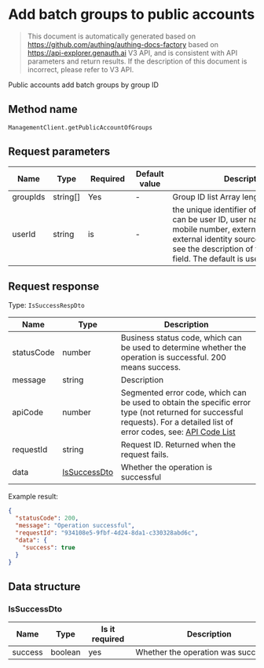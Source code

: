 # Add batch groups to public accounts

<!--
Warning⚠️:
Do not modify this document directly,
https://github.com/Authing/authing-docs-factory
Use this project to generate
-->

<LastUpdated />

> This document is automatically generated based on https://github.com/authing/authing-docs-factory based on https://api-explorer.genauth.ai V3 API, and is consistent with API parameters and return results. If the description of this document is incorrect, please refer to V3 API.

Public accounts add batch groups by group ID

## Method name

`ManagementClient.getPublicAccountOfGroups`

## Request parameters

| Name     | Type     | <div style="width:80px">Required</div> | <div style="width:60px">Default value</div> | <div style="width:300px">Description</div>                                                                                                                                                                                    | <div style="width:200px">Sample value</div>               |
| -------- | -------- | -------------------------------------- | ------------------------------------------- | ----------------------------------------------------------------------------------------------------------------------------------------------------------------------------------------------------------------------------- | --------------------------------------------------------- |
| groupIds | string[] | Yes                                    | -                                           | Group ID list Array length limit: 10.                                                                                                                                                                                         | `["60b49eb83fd80adb96f26e68","60b49eb83fd80adb96f26e68"]` |
| userId   | string   | is                                     | -                                           | the unique identifier of the user, which can be user ID, user name, email, mobile number, externalId, or ID in an external identity source. For details, see the description of the userIdType field. The default is user id. | `6229ffaxxxxxxxxcade3e3d9`                                |

## Request response

Type: `IsSuccessRespDto`

| Name       | Type                                     | Description                                                                                                                                                                                                                                                                                                                                       |
| ---------- | ---------------------------------------- | ------------------------------------------------------------------------------------------------------------------------------------------------------------------------------------------------------------------------------------------------------------------------------------------------------------------------------------------------- |
| statusCode | number                                   | Business status code, which can be used to determine whether the operation is successful. 200 means success.                                                                                                                                                                                                                                      |
| message    | string                                   | Description                                                                                                                                                                                                                                                                                                                                       |
| apiCode    | number                                   | Segmented error code, which can be used to obtain the specific error type (not returned for successful requests). For a detailed list of error codes, see: [API Code List](https://api-explorer.genauth.ai/?tag=group/%E5%BC%80%E5%8F%91%E5%87%86%E5%A4%87#tag/%E5%BC%80%E5%8F%91%E5%87%86%E5%A4%87/%E9%94%99%E8%AF%AF%E5%A4%84%E7%90%86/apiCode) |
| requestId  | string                                   | Request ID. Returned when the request fails.                                                                                                                                                                                                                                                                                                      |
| data       | <a href="#IsSuccessDto">IsSuccessDto</a> | Whether the operation is successful                                                                                                                                                                                                                                                                                                               |

Example result:

```json
{
  "statusCode": 200,
  "message": "Operation successful",
  "requestId": "934108e5-9fbf-4d24-8da1-c330328abd6c",
  "data": {
    "success": true
  }
}
```

## Data structure

### <a id="IsSuccessDto"></a> IsSuccessDto

| Name    | Type    | <div style="width:80px">Is it required</div> | <div style="width:300px">Description</div> | <div style="width:200px">Example value</div> |
| ------- | ------- | -------------------------------------------- | ------------------------------------------ | -------------------------------------------- |
| success | boolean | yes                                          | Whether the operation was successful       | `true`                                       |
